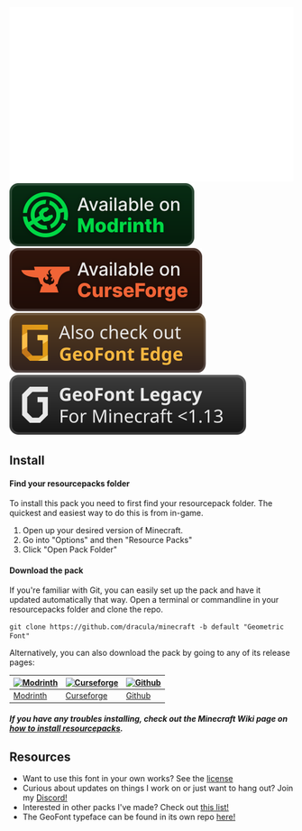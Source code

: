 ![Preview](./images/geofont-preview.gif)
[![Modrinth Badge](./images/modrinth-badge.svg)](https://modrinth.com/resourcepack/geometric-font-2) [![CurseForge Badge](./images/curseforge-badge.svg)](https://curseforge.com/minecraft/texture-packs/geometric-font-2) [![Edge Preview](./images/edge-badge.svg)](https://github.com/xetheon/mc-geometric-font/tree/edge) [![Legacy Preview](./images/legacy-badge.svg)](https://github.com/xetheon/mc-geometric-font/tree/legacy)

## Install

#### Find your resourcepacks folder

To install this pack you need to first find your resourcepack folder. The quickest and easiest way to do this is from in-game.

1. Open up your desired version of Minecraft.
2. Go into "Options" and then "Resource Packs"
3. Click "Open Pack Folder"

#### Download the pack

If you're familiar with Git, you can easily set up the pack and have it updated automatically that way. Open a terminal or commandline in your resourcepacks folder and clone the repo.

    git clone https://github.com/dracula/minecraft -b default "Geometric Font"

Alternatively, you can also download the pack by going to any of its release pages:

| [![Modrinth](./images/modrinth.png)](https://modrinth.com/resourcepack/geometric-font) | [![Curseforge](./images/curseforge.png)](https://www.curseforge.com/minecraft/texture-packs/geometric-font) | [![Github](./images/github.png)](https://github.com/xetheon/mc-geometric-font/releases) |
| --- | --- | --- |
| [Modrinth](https://modrinth.com/resourcepack/geometric-font-2) | [Curseforge](https://www.curseforge.com/minecraft/texture-packs/geometric-font-2) | [Github](https://github.com/xetheon/mc-geometric-font/releases) |

##### If you have any troubles installing, check out the Minecraft Wiki page on [how to install resourcepacks](https://minecraft.fandom.com/wiki/Tutorials/Loading_a_resource_pack).

## Resources

- Want to use this font in your own works? See the [license](https://github.com/Xetheon/mc-geometric-font/blob/main/LICENSE.md)
- Curious about updates on things I work on or just want to hang out? Join my [Discord!](https://discord.gg/3gtNAQgv2G)
- Interested in other packs I've made? Check out [this list!](https://gist.github.com/Xetheon/c3d677e0762658f8d79cf05e2c6e65ff)
- The GeoFont typeface can be found in its own repo [here!](https://github.com/Xetheon/GeoFont)
